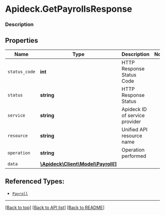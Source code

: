 # Apideck.GetPayrollsResponse

### Description

## Properties
Name | Type | Description | Notes
------------ | ------------- | ------------- | -------------
`status_code` | **int** | HTTP Response Status Code | 
`status` | **string** | HTTP Response Status | 
`service` | **string** | Apideck ID of service provider | 
`resource` | **string** | Unified API resource name | 
`operation` | **string** | Operation performed | 
`data` | [**\Apideck\Client\Model\Payroll[]**](Payroll.md) |  | 





## Referenced Types:





* [`Payroll`](Payroll.md)

---

[[Back to top]](#) [[Back to API list]](../../../../README.md#documentation-for-api-endpoints) [[Back to README]](../../../../README.md)


